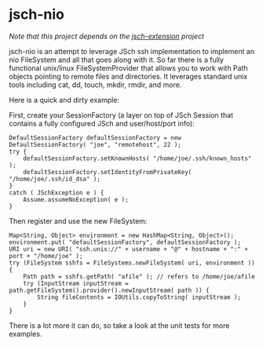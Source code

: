 jsch-nio 
========
_Note that this project depends on the [jsch-extension](https://github.com/lucastheisen/jsch-extension) project_

jsch-nio is an attempt to leverage JSch ssh implementation to implement an nio FileSystem and all that goes along with it.  So far there is a fully functional unix/linux FileSystemProvider that allows you to work with Path objects pointing to remote files and directories.  It leverages standard unix tools including cat, dd, touch, mkdir, rmdir, and more.

Here is a quick and dirty example:

First, create your SessionFactory (a layer on top of JSch Session that contains a fully configured JSch and user/host/port info):

    DefaultSessionFactory defaultSessionFactory = new DefaultSessionFactory( "joe", "remotehost", 22 );
    try {
        defaultSessionFactory.setKnownHosts( "/home/joe/.ssh/known_hosts" );
        defaultSessionFactory.setIdentityFromPrivateKey( "/home/joe/.ssh/id_dsa" );
    }
    catch ( JSchException e ) {
        Assume.assumeNoException( e );
    }

Then register and use the new FileSystem:

    Map<String, Object> environment = new HashMap<String, Object>();
    environment.put( "defaultSessionFactory", defaultSessionFactory );
    URI uri = new URI( "ssh.unix://" + username + "@" + hostname + ":" + port + "/home/joe" );
    try (FileSystem sshfs = FileSystems.newFileSystem( uri, environment )) {
        Path path = sshfs.getPath( "afile" ); // refers to /home/joe/afile
        try (InputStream inputStream = path.getFileSystem().provider().newInputStream( path )) {
            String fileContents = IOUtils.copyToString( inputStream );
        }
    }

There is a lot more it can do, so take a look at the unit tests for more examples.
